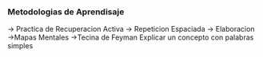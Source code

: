 
### Metodologias de Aprendisaje

-> Practica de Recuperacion Activa
-> Repeticion Espaciada
-> Elaboracion
->Mapas Mentales
->Tecina de Feyman
	Explicar un concepto con palabras simples